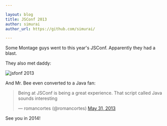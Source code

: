 ```yaml
---

layout: blog
title: JSConf 2013
author: simurai
author_url: https://github.com/simurai/

---
```


Some Montage guys went to this year's JSConf. Apparently they had a blast.

They also met daddy:

![jsfonf 2013](https://pbs.twimg.com/media/BLmiZeGCMAAlyC9.jpg)

And Mr. Bee even converted to a Java fan:
<blockquote class="twitter-tweet"><p>Being at JSConf is being a great experience. That script called Java sounds interesting</p>&mdash; romancortes (@romancortes) <a href="https://twitter.com/romancortes/status/340540746396475393">May 31, 2013</a></blockquote>
<script async src="//platform.twitter.com/widgets.js" charset="utf-8"></script>

See you in 2014!
